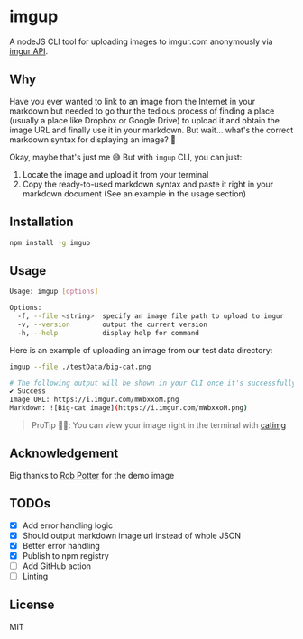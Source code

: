 # imgup

A nodeJS CLI tool for uploading images to imgur.com anonymously via [imgur API](https://apidocs.imgur.com/).

## Why

Have you ever wanted to link to an image from the Internet in your markdown but needed to go thur the tedious process of finding a place (usually a place like Dropbox or Google Drive) to upload it and obtain the image URL and finally use it in your markdown. But wait... what's the correct markdown syntax for displaying an image? 😬

Okay, maybe that's just me 😅 But with `imgup` CLI, you can just:

1. Locate the image and upload it from your terminal
2. Copy the ready-to-used markdown syntax and paste it right in your markdown document (See an example in the usage section)

## Installation

```sh
npm install -g imgup
```

## Usage

```sh
Usage: imgup [options]

Options:
  -f, --file <string>  specify an image file path to upload to imgur
  -v, --version        output the current version
  -h, --help           display help for command
```

Here is an example of uploading an image from our test data directory:

```sh
imgup --file ./testData/big-cat.png

# The following output will be shown in your CLI once it's successfully uploaded
✔ Success
Image URL: https://i.imgur.com/mWbxxoM.png
Markdown: ![Big-cat image](https://i.imgur.com/mWbxxoM.png)
```

> ProTip 💁‍♂️: You can view your image right in the terminal with [catimg](https://github.com/posva/catimg)

## Acknowledgement

Big thanks to [Rob Potter](https://unsplash.com/@robpotter) for the demo image

## TODOs

- [x] Add error handling logic
- [x] Should output markdown image url instead of whole JSON
- [x] Better error handling
- [x] Publish to npm registry
- [ ] Add GitHub action
- [ ] Linting

## License

MIT
